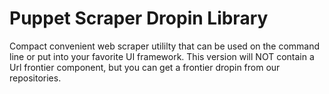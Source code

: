 # Puppet Scraper Dropin Library

Compact convenient web scraper utililty that can be used on the command line or put into your favorite UI framework. This version will NOT contain a Url frontier component, but you can get a frontier dropin from our repositories.
